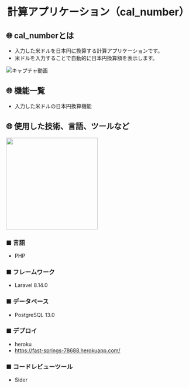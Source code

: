<h1 align="center">計算アプリケーション（cal_number）</h1>

## :globe_with_meridians: cal_numberとは
- 入力した米ドルを日本円に換算する計算アプリケーションです。
- 米ドルを入力することで自動的に日本円換算額を表示します。

![キャプチャ動画](https://i.gyazo.com/75e983a67996274bf2dfed97adf73ece.gif)

## :globe_with_meridians: 機能一覧
- 入力した米ドルの日本円換算機能

## :globe_with_meridians: 使用した技術、言語、ツールなど
<a href="https://laravel.com" target="_blank"><img src="https://raw.githubusercontent.com/laravel/art/master/logo-lockup/5%20SVG/2%20CMYK/1%20Full%20Color/laravel-logolockup-cmyk-red.svg" width="250px"></a></p> <!-- laravelのロゴ -->
### ■ 言語
* PHP
### ■ フレームワーク
* Laravel 8.14.0

### ■ データベース
* PostgreSQL 13.0

### ■ デプロイ
* heroku
* https://fast-springs-78688.herokuapp.com/

### ■ コードレビューツール
* Sider
